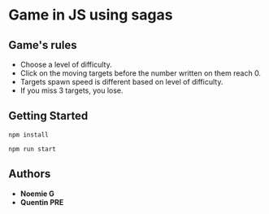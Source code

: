 # Game in JS using sagas

## Game's rules

* Choose a level of difficulty.
* Click on the moving targets before the number written on them reach 0.
* Targets spawn speed is different based on level of difficulty.
* If you miss 3 targets, you lose.

## Getting Started

```
npm install
```

```
npm run start
```

## Authors

* **Noemie G**
* **Quentin PRE**


